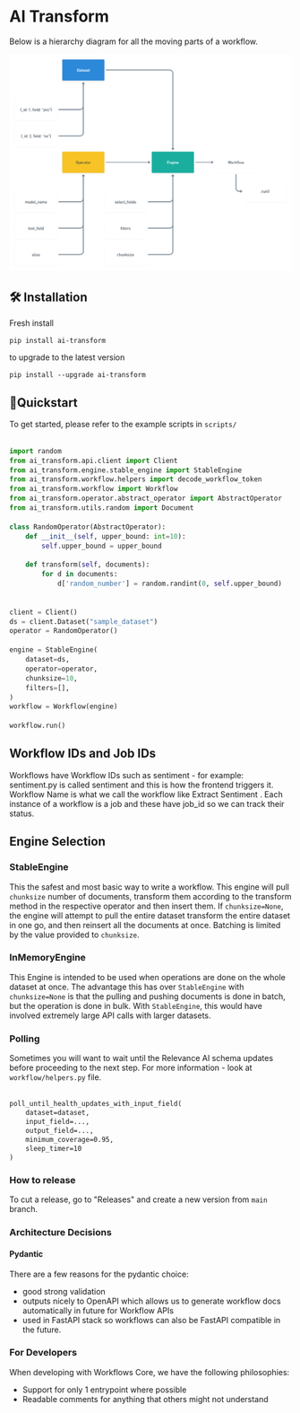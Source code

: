 # AI Transform

Below is a hierarchy diagram for all the moving parts of a workflow.

![hierarchy](hierarchy.png "Hierarchy")

## 🛠️ Installation

Fresh install

```{bash}
pip install ai-transform
```

to upgrade to the latest version

```{bash}
pip install --upgrade ai-transform
```

## 🏃Quickstart

To get started, please refer to the example scripts in `scripts/`

```python

import random
from ai_transform.api.client import Client
from ai_transform.engine.stable_engine import StableEngine
from ai_transform.workflow.helpers import decode_workflow_token
from ai_transform.workflow import Workflow
from ai_transform.operator.abstract_operator import AbstractOperator
from ai_transform.utils.random import Document

class RandomOperator(AbstractOperator):
    def __init__(self, upper_bound: int=10):
        self.upper_bound = upper_bound

    def transform(self, documents):
        for d in documents:
            d['random_number'] = random.randint(0, self.upper_bound)


client = Client()
ds = client.Dataset("sample_dataset")
operator = RandomOperator()

engine = StableEngine(
    dataset=ds,
    operator=operator,
    chunksize=10,
    filters=[],
)
workflow = Workflow(engine)

workflow.run()
```

## Workflow IDs and Job IDs

Workflows have Workflow IDs such as sentiment  - for example:
sentiment.py is called sentiment and this is how the frontend triggers it.
Workflow Name is what we call the workflow like Extract Sentiment .
Each instance of a workflow is a job and these have job_id so we can track their status.

## Engine Selection

### StableEngine

This the safest and most basic way to write a workflow. This engine will pull `chunksize`
number of documents, transform them according to the transform method in the respective operator
and then insert them. If `chunksize=None`, the engine will attempt to pull the entire dataset
transform the entire dataset in one go, and then reinsert all the documents at once. Batching is limited
by the value provided to `chunksize`.

### InMemoryEngine

This Engine is intended to be used when operations are done on the whole dataset at once.
The advantage this has over `StableEngine` with `chunksize=None` is that the pulling and
pushing documents is done in batch, but the operation is done in bulk. With `StableEngine`,
this would have involved extremely large API calls with larger datasets.

### Polling

Sometimes you will want to wait until the Relevance AI
schema updates before proceeding to the next step. For more information - look at `workflow/helpers.py` file.

```{python}

poll_until_health_updates_with_input_field(
    dataset=dataset,
    input_field=...,
    output_field=...,
    minimum_coverage=0.95,
    sleep_timer=10
)
```


### How to release

To cut a release, go to "Releases" and create a new version from `main` branch.

### Architecture Decisions

#### Pydantic

There are a few reasons for the pydantic choice:
- good strong validation
- outputs nicely to OpenAPI which allows us to generate workflow docs automatically in future for Workflow APIs
- used in FastAPI stack so workflows can also be FastAPI compatible in the future.

### For Developers

When developing with Workflows Core, we have the following philosophies:

- Support for only 1 entrypoint where possible
- Readable comments for anything that others might not understand
